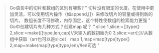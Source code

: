 >Go语言中的切片和数组的区别有哪些?
"
切片没有限定的长度，在使用中更加灵活，可以使用切片操作（如append,[]）来修改切片的容量或得到新的切片。
数组长度不可修改，内存固定，这个特性使数组的检索能力更强
"
>Go中创建切片有几种方式？创建map 呢？
“
slice
1,slice:=[]type{}
2,slice:=make([]type,len,cap)//未输入的数初始为0
3,slice:=arr[:]//从数组中获取（arr也可以是slice）
map
1,map=map[type]type{}
2,map=make(map[type]type,len)//len可选
"